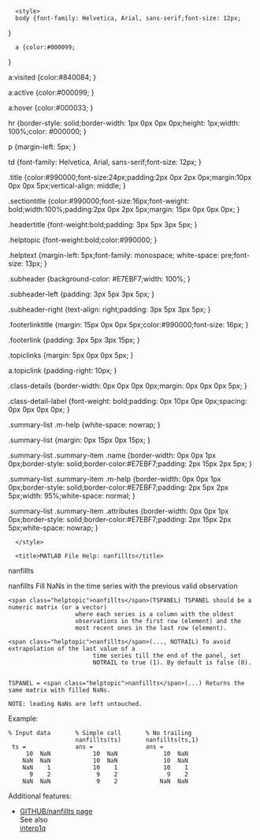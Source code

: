 <html><head>
      <meta http-equiv="Content-Type" content="text/html; charset=utf-8">
   
      <style>
      body {font-family: Helvetica, Arial, sans-serif;font-size: 12px;
}


      a {color:#000099;
}

a:visited {color:#840084;
}

a:active {color:#000099;
}

a:hover {color:#000033;
}

hr {border-style: solid;border-width: 1px 0px 0px 0px;height: 1px;width: 100%;color: #000000;
}

p {margin-left: 5px;
}

td {font-family: Helvetica, Arial, sans-serif;font-size: 12px;
}

.title {color:#990000;font-size:24px;padding:2px 0px 2px 0px;margin:10px 0px 0px 5px;vertical-align: middle;
}

.sectiontitle {color:#990000;font-size:16px;font-weight: bold;width:100%;padding:2px 0px 2px 5px;margin: 15px 0px 0px 0px;
}

.headertitle {font-weight:bold;padding: 3px 5px 3px 5px;
}

.helptopic {font-weight:bold;color:#990000;
}

.helptext {margin-left: 5px;font-family: monospace; white-space: pre;font-size: 13px;
}

.subheader {background-color: #E7EBF7;width: 100%;
}

.subheader-left {padding: 3px 5px 3px 5px;
}

.subheader-right {text-align: right;padding: 3px 5px 3px 5px;
}

.footerlinktitle {margin: 15px 0px 0px 5px;color:#990000;font-size: 16px;
}

.footerlink {padding: 3px 5px 3px 15px;
}

.topiclinks {margin: 5px 0px 0px 5px;
}

a.topiclink {padding-right: 10px;
}

.class-details {border-width: 0px 0px 0px 0px;margin: 0px 0px 0px 5px;
}

.class-detail-label {font-weight: bold;padding: 0px 10px 0px 0px;spacing: 0px 0px 0px 0px;
}

.summary-list .m-help {white-space: nowrap;
}

.summary-list {margin: 0px 15px 0px 15px;
}

.summary-list .summary-item .name  {border-width: 0px 0px 1px 0px;border-style: solid;border-color:#E7EBF7;padding: 2px 15px 2px 5px;
}

.summary-list .summary-item .m-help {border-width: 0px 0px 1px 0px;border-style: solid;border-color:#E7EBF7;padding: 2px 5px 2px 5px;width: 95%;white-space: normal;
}

.summary-list .summary-item .attributes {border-width: 0px 0px 1px 0px;border-style: solid;border-color:#E7EBF7;padding: 2px 15px 2px 5px;white-space: nowrap;
}
  
      </style>
      
      <title>MATLAB File Help: nanfillts</title>
   </head>
   <body>
      <!--Single-page help-->
      <div class="title">nanfillts</div>

  <span class="helptopic">nanfillts</span> Fill NaNs in the time series with the previous valid observation
 
    <span class="helptopic">nanfillts</span>(TSPANEL) TSPANEL should be a numeric matrix (or a vector) 
                       where each series is a column with the oldest 
                       observations in the first row (element) and the 
                       most recent ones in the last row (element).
 
    <span class="helptopic">nanfillts</span>(..., NOTRAIL) To avoid extrapolation of the last value of a 
                            time series till the end of the panel, set 
                            NOTRAIL to true (1). By default is false (0).
 
 
    TSPANEL = <span class="helptopic">nanfillts</span>(...) Returns the same matrix with filled NaNs.
 
    NOTE: leading NaNs are left untouched.
 
 
  Example:
 
    % Input data       % Simple call       % No trailing
                       nanfillts(ts)       nanfillts(ts,1)
     ts =              ans =               ans = 
         10  NaN            10  NaN             10  NaN
        NaN  NaN            10  NaN             10  NaN
        NaN    1            10    1             10    1
          9    2             9    2              9    2
        NaN  NaN             9    2            NaN  NaN
 
  Additional features:
  - <a href="matlab: web('https://github.com/okomarov/nanfillts','-browser')">GITHUB/nanfillts page</a></pre></div><!--after help --><!--seeAlso--><div class="footerlinktitle">See also</div><div class="footerlink"> <a href="matlab:helpPopup interp1q">interp1q</a>
</div>
   
</body></html>